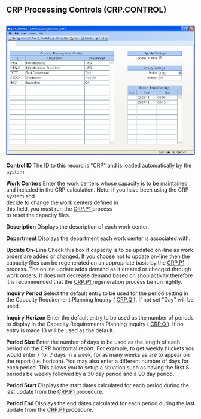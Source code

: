 ##  CRP Processing Controls (CRP.CONTROL)

<PageHeader />

##

![](./CRP-CONTROL-1.jpg)

**Control ID** The ID to this record is "CRP" and is loaded automatically by
the system.  
  
**Work Centers** Enter the work centers whose capacity is to be maintained and
included in the CRP calculation. Note: If you have been using the CRP system
and  
decide to change the work centers defined in  
this field, you must run the [ CRP.P1 ](../../../MFG-PROCESS/CRP-P1/README.md) process   
to reset the capacity files.  
  
**Description** Displays the description of each work center.  
  
**Department** Displays the department each work center is associated with.  
  
**Update On-Line** Check this box if capacity is to be updated on-line as work orders are added or changed. If you choose not to update on-line then the capacity files can be regenerated on an appropriate basis by the [ CRP.P1 ](../../../MFG-PROCESS/CRP-P1/README.md) process. The online update adds demand as it created or checged through work orders. It does not decrease demand based on shop activity therefore it is recommended that the [ CRP.P1 ](../../../MFG-PROCESS/CRP-P1/README.md) regeneration process be run nightly.   
  
**Inquiry Period** Select the default entry to be used for the period setting in the Capacity Requirement Planning Inquiry ( [ CRP.Q ](CRP-Q/README.md) ). If not set "Day" will be used.   
  
**Inquiry Horizon** Enter the default entry to be used as the number of periods to display in the Capacity Requirements Planning Inquiry ( [ CRP.Q ](CRP-Q/README.md) ). If no entry is made 13 will be used as the default.   
  
**Period Size** Enter the number of days to be used as the length of each
period on the CRP horizontal report. For example, to get weekly buckets you
would enter 7 for 7 days in a week, for as many weeks as are to appear on the
report (i.e. horizon). You may also enter a different number of days for each
period. This allows you to setup a situation such as having the first 8
periods be weekly followed by a 30 day period and a 90 day period.  
  
**Period Start** Displays the start dates calculated for each period during the last update from the [ CRP.P1 ](../../../MFG-PROCESS/CRP-P1/README.md) procedure.   
  
**Period End** Displays the end dates calculated for each period during the last update from the [ CRP.P1 ](../../../MFG-PROCESS/CRP-P1/README.md) procedure.   
  
  
<badge text= "Version 8.10.57" vertical="middle" />

<PageFooter />